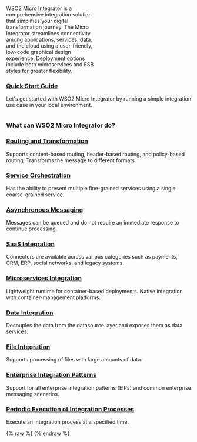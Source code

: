 <div class="homePage">
    <div class="section01">
        <div class="leftContent">
            <div class="about-home">
                <div>
                    WSO2 Micro Integrator is a comprehensive integration solution that simplifies your digital transformation journey. The Micro Integrator streamlines connectivity among applications, services, data, and the cloud using a user-friendly, low-code graphical design experience. Deployment options include both microservices and ESB styles for greater flexibility.
                </div>
                <div>
                    <a href="https://wso2.com/micro-integrator/" class="banner-link"></a>
                </div>
            </div>
        </div>
    </div>
    <div class="section02">
        <div class="linkWrapper">
            <div class="linkSet2" onclick="location.href='{{base_path}}/get-started/quick-start-guide';">
                <a href="get-started/quick-start-guide"><h3>Quick Start Guide</h3></a>
                <p>
                    Let's get started with WSO2 Micro Integrator by running a simple integration use case in your local environment.
                </p>
            </div>
        </div>
    </div>
    <div class="section03">
        <h3>What can WSO2 Micro Integrator do?</h3>
        <div class="linkWrapper">
            <div class="linkSet3" onclick="location.href='{{base_path}}/learn/integration-use-case/message-routing-overview';">
                <a href="learn/integration-use-case/message-routing-overview"><h3>Routing and Transformation</h3></a>
                <p>
                    Supports content-based routing, header-based routing, and policy-based routing. Transforms the message to different formats.
                </p>
            </div>
            <div class="linkSet3 middle" onclick="location.href='{{base_path}}learn/integration-use-case/service-orchestration-overview';">
                <a href="learn/integration-use-case/service-orchestration-overview"><h3>Service Orchestration</h3></a>
                <p>
                    Has the ability to present multiple fine-grained services using a single coarse-grained service.
                </p>
            </div>
            <div class="linkSet3 last" onclick="location.href='{{base_path}}/learn/integration-use-case/asynchronous-message-overview';">
                <a href="learn/integration-use-case/asynchronous-message-overview"><h3>Asynchronous Messaging</h3></a>
                <p>
                    Messages can be queued and do not require an immediate response to continue processing.
                </p>
            </div>
        </div>
    </div>
<div class="section04">
        <div class="linkWrapper">
            <div class="linkSet4" onclick="location.href='{{base_path}}/learn/integration-use-case/connectors';">
                <a href="learn/integration-use-case/connectors"><h3>SaaS Integration</h3></a>
                <p>
                    Connectors are available across various categories such as payments, CRM, ERP, social networks, and legacy systems.
                </p>
            </div>
            <div class="linkSet4 middle" onclick="location.href='{{base_path}}/get-started/introduction';">
                <a href="get-started/introduction"><h3>Microservices Integration</h3></a>
                <p>
                    Lightweight runtime for container-based deployments. Native integration with container-management platforms.
                </p>
            </div>
            <div class="linkSet4 last" onclick="location.href='{{base_path}}/{{base_path}}/learn/integration-use-case/data-integration-overview';">
                <a href="learn/integration-use-case/data-integration-overview"><h3>Data Integration</h3></a>
                <p>
                    Decouples the data from the datasource layer and exposes them as data services.
                </p>
            </div>
        </div>
    </div>
<div class="section05">
        <div class="linkWrapper">
            <div class="linkSet5" onclick="location.href='{{base_path}}/learn/integration-use-case/file-processing-overview';">
                <a href="learn/integration-use-case/file-processing-overview"><h3>File Integration</h3></a>
                <p>
                    Supports processing of files with large amounts of data.
                </p>
            </div>
            <div class="linkSet5 middle" onclick="location.href='https://mi.docs.wso2.com/en/latest/learn/enterprise-integration-patterns/eip-overview';">
                <a href="https://mi.docs.wso2.com/en/latest/learn/enterprise-integration-patterns/eip-overview"><h3>Enterprise Integration Patterns</h3></a>
                <p>
                    Support for all enterprise integration patterns (EIPs) and common enterprise messaging scenarios.
                </p>
            </div>
            <div class="linkSet5 last" onclick="location.href='{{base_path}}/learn/integration-use-case/scheduled-task-overview';">
                <a href="learn/integration-use-case/scheduled-task-overview"><h3>Periodic Execution of Integration Processes</h3></a>
                <p>
                    Execute an integration process at a specified time.
                </p>
            </div>
        </div>
    </div>
</div>
{% raw %}
<style>
.md-sidebar.md-sidebar--primary {
    display: none;
}
.md-sidebar.md-sidebar--secondary{
    display: none;
}
.section02 {
    display: flex;
    justify-content: space-between;
}
header.md-header .md-header__button:not([hidden]) {
    /* display: none; */
}
.about-home {
    display: flex;
}
.about-home div:first-child {
    width: 50%;
    padding-top: 20px;
}
.about-home div:nth-child(2) {
    width: 50%;
}
@media screen and (max-width: 76.1875em) {
    .md-sidebar.md-sidebar--primary {
        display: block;
    }
}
@media screen and (max-width: 945px) {
    .about-home div:first-child {
        width: 100%;
    }
    .about-home div:nth-child(2) {
        width: 100%;
    }
    .about-home {
        flex-direction: column;
    }
    .md-typeset a {
        background-position-x: left;
    }
    .download-btn-wrapper {
        display: block;
        text-align: center;
    }
}
.md-typeset h1{
    visibility: hidden;
    margin-bottom: 0;
}
.md-search-result__article.md-typeset h1{
    visibility: visible;
}
</style>
{% endraw %}
